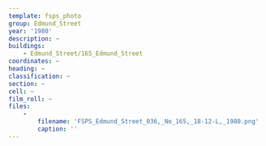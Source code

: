 ```yaml
---
template: fsps_photo
group: Edmund_Street
year: '1980'
description: ~
buildings:
    - Edmund_Street/165_Edmund_Street
coordinates: ~
heading: ~
classification: ~
section: ~
cell: ~
film_roll: ~
files:
    -
        filename: 'FSPS_Edmund_Street_036,_No_165,_18-12-L,_1980.png'
        caption: ''
---
```

